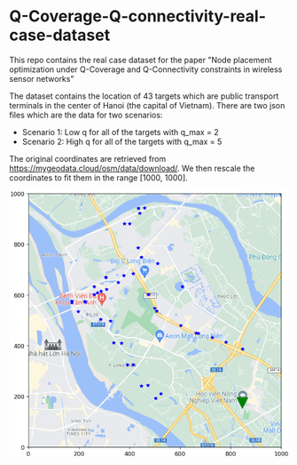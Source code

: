 # Q-Coverage-Q-connectivity-real-case-dataset
This repo contains the real case dataset for the paper "Node placement optimization under Q-Coverage and Q-Connectivity constraints in wireless sensor networks"

The dataset contains the location of 43 targets which are public transport terminals in the center of Hanoi (the capital of Vietnam). There are two json files which are the data for two scenarios:
- Scenario 1: Low q for all of the targets with q_max = 2
- Scenario 2: High q for all of the targets with q_max = 5

The original coordinates are retrieved from https://mygeodata.cloud/osm/data/download/. We then rescale the coordinates to fit them in the range [1000, 1000]. 

![Alt text](./visualize/targets.png?raw=true "Title")
